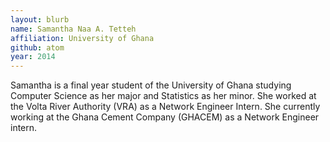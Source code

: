 ```yaml
---
layout: blurb
name: Samantha Naa A. Tetteh
affiliation: University of Ghana
github: atom
year: 2014
---
```


Samantha is a final year student of the University of Ghana studying Computer Science as her major and Statistics as her minor. She worked at the Volta River Authority (VRA) as a Network Engineer Intern. She currently working at the Ghana Cement Company (GHACEM) as a Network Engineer intern.

